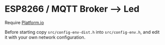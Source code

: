 # ESP8266 / MQTT Broker --> Led

Require [Platform.io](https://platformio.org/)

Before starting copy `src/config-env-dist.h` into `src/config-env.h`, and edit it with your own network configuration.
